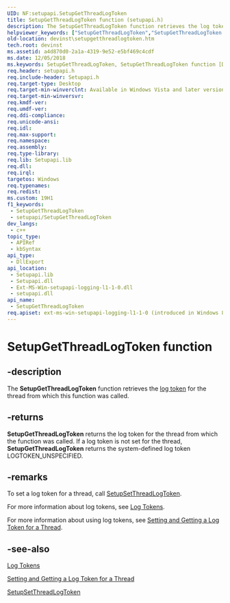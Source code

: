 ```yaml
---
UID: NF:setupapi.SetupGetThreadLogToken
title: SetupGetThreadLogToken function (setupapi.h)
description: The SetupGetThreadLogToken function retrieves the log token for the thread from which this function was called.
helpviewer_keywords: ["SetupGetThreadLogToken","SetupGetThreadLogToken function [Device and Driver Installation]","devinst.setupgetthreadlogtoken","setupapi/SetupGetThreadLogToken","setupapilog-ref_2d342787-8c0e-4198-85cc-e64d51e98abb.xml"]
old-location: devinst\setupgetthreadlogtoken.htm
tech.root: devinst
ms.assetid: a4d870d0-2a1a-4319-9e52-e5bf469c4cdf
ms.date: 12/05/2018
ms.keywords: SetupGetThreadLogToken, SetupGetThreadLogToken function [Device and Driver Installation], devinst.setupgetthreadlogtoken, setupapi/SetupGetThreadLogToken, setupapilog-ref_2d342787-8c0e-4198-85cc-e64d51e98abb.xml
req.header: setupapi.h
req.include-header: Setupapi.h
req.target-type: Desktop
req.target-min-winverclnt: Available in Windows Vista and later versions of Windows.
req.target-min-winversvr: 
req.kmdf-ver: 
req.umdf-ver: 
req.ddi-compliance: 
req.unicode-ansi: 
req.idl: 
req.max-support: 
req.namespace: 
req.assembly: 
req.type-library: 
req.lib: Setupapi.lib
req.dll: 
req.irql: 
targetos: Windows
req.typenames: 
req.redist: 
ms.custom: 19H1
f1_keywords:
 - SetupGetThreadLogToken
 - setupapi/SetupGetThreadLogToken
dev_langs:
 - c++
topic_type:
 - APIRef
 - kbSyntax
api_type:
 - DllExport
api_location:
 - Setupapi.lib
 - Setupapi.dll
 - Ext-MS-Win-setupapi-logging-l1-1-0.dll
 - setupapi.dll
api_name:
 - SetupGetThreadLogToken
req.apiset: ext-ms-win-setupapi-logging-l1-1-0 (introduced in Windows 8)
---
```


# SetupGetThreadLogToken function


## -description

The <b>SetupGetThreadLogToken</b> function retrieves the <a href="/windows-hardware/drivers/install/log-tokens">log token</a> for the thread from which this function was called.



## -returns

<b>SetupGetThreadLogToken</b> returns the log token for the thread from which the function was called. If a log token is not set for the thread, <b>SetupGetThreadLogToken</b> returns the system-defined log token LOGTOKEN_UNSPECIFIED.

## -remarks

To set a log token for a thread, call <a href="/windows/desktop/api/setupapi/nf-setupapi-setupsetthreadlogtoken">SetupSetThreadLogToken</a>. 

For more information about log tokens, see <a href="/windows-hardware/drivers/install/log-tokens">Log Tokens</a>.

For more information about using log tokens, see <a href="/windows-hardware/drivers/install/setting-and-getting-a-log-token-for-a-thread">Setting and Getting a Log Token for a Thread</a>.

## -see-also

<a href="/windows-hardware/drivers/install/log-tokens">Log Tokens</a>



<a href="/windows-hardware/drivers/install/setting-and-getting-a-log-token-for-a-thread">Setting and Getting a Log Token for a Thread</a>



<a href="/windows/desktop/api/setupapi/nf-setupapi-setupsetthreadlogtoken">SetupSetThreadLogToken</a>
